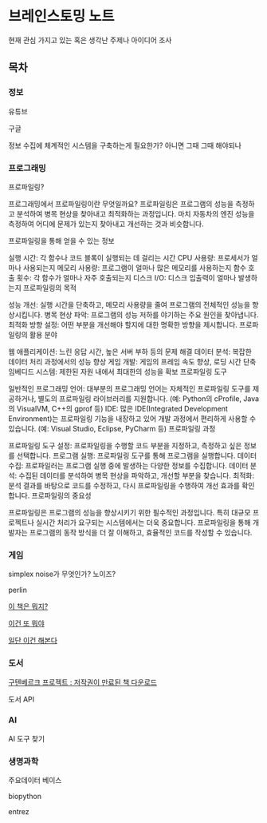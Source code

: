 # 브레인스토밍 노트

현재 관심 가지고 있는 혹은 생각난 주제나 아이디어 조사

## 목차

### 정보

유튜브

구글 

정보 수집에 체계적인 시스템을 구축하는게 필요한가? 아니면 그때 그때 해야되나 

### 프로그래밍

프로파일링?

프로그래밍에서 프로파일링이란 무엇일까요?
프로파일링은 프로그램의 성능을 측정하고 분석하여 병목 현상을 찾아내고 최적화하는 과정입니다. 마치 자동차의 엔진 성능을 측정하여 어디에 문제가 있는지 찾아내고 개선하는 것과 비슷합니다.

프로파일링을 통해 얻을 수 있는 정보

실행 시간: 각 함수나 코드 블록이 실행되는 데 걸리는 시간
CPU 사용량: 프로세서가 얼마나 사용되는지
메모리 사용량: 프로그램이 얼마나 많은 메모리를 사용하는지
함수 호출 횟수: 각 함수가 얼마나 자주 호출되는지
디스크 I/O: 디스크 입출력이 얼마나 발생하는지
프로파일링의 목적

성능 개선: 실행 시간을 단축하고, 메모리 사용량을 줄여 프로그램의 전체적인 성능을 향상시킵니다.
병목 현상 파악: 프로그램의 성능 저하를 야기하는 주요 원인을 찾아냅니다.
최적화 방향 설정: 어떤 부분을 개선해야 할지에 대한 명확한 방향을 제시합니다.
프로파일링의 활용 분야

웹 애플리케이션: 느린 응답 시간, 높은 서버 부하 등의 문제 해결
데이터 분석: 복잡한 데이터 처리 과정에서의 성능 향상
게임 개발: 게임의 프레임 속도 향상, 로딩 시간 단축
임베디드 시스템: 제한된 자원 내에서 최대한의 성능을 확보
프로파일링 도구

일반적인 프로그래밍 언어: 대부분의 프로그래밍 언어는 자체적인 프로파일링 도구를 제공하거나, 별도의 프로파일링 라이브러리를 지원합니다. (예: Python의 cProfile, Java의 VisualVM, C++의 gprof 등)
IDE: 많은 IDE(Integrated Development Environment)는 프로파일링 기능을 내장하고 있어 개발 과정에서 편리하게 사용할 수 있습니다. (예: Visual Studio, Eclipse, PyCharm 등)
프로파일링 과정

프로파일링 도구 설정: 프로파일링을 수행할 코드 부분을 지정하고, 측정하고 싶은 정보를 선택합니다.
프로그램 실행: 프로파일링 도구를 통해 프로그램을 실행합니다.
데이터 수집: 프로파일러는 프로그램 실행 중에 발생하는 다양한 정보를 수집합니다.
데이터 분석: 수집된 데이터를 분석하여 병목 현상을 파악하고, 개선할 부분을 찾습니다.
최적화: 분석 결과를 바탕으로 코드를 수정하고, 다시 프로파일링을 수행하여 개선 효과를 확인합니다.
프로파일링의 중요성

프로파일링은 프로그램의 성능을 향상시키기 위한 필수적인 과정입니다. 특히 대규모 프로젝트나 실시간 처리가 요구되는 시스템에서는 더욱 중요합니다. 프로파일링을 통해 개발자는 프로그램의 동작 방식을 더 잘 이해하고, 효율적인 코드를 작성할 수 있습니다.

### 게임

simplex noise가 무엇인가? 노이즈? 

perlin

[이 책은 뭐지?](https://thebookofshaders.com/00/?lan=kr)

[이건 또 뭐야](https://processing.org/)

[일단 이건 해본다](https://github.com/kaleidawave/islands)

### 도서

[구텐베르크 프로젝트 : 저작권이 만료된 책 다운로드](https://www.gutenberg.org/browse/scores/top)

도서 API

### AI

AI 도구 찾기

### 생명과학

주요데이터 베이스

biopython 

entrez

